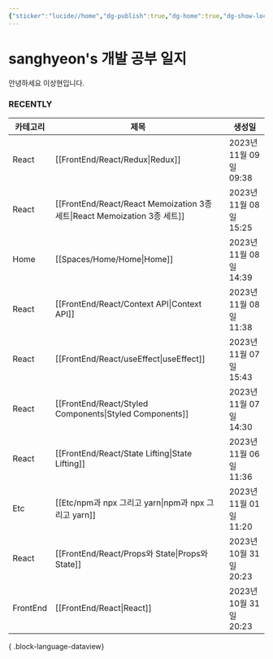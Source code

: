 ```yaml
---
{"sticker":"lucide//home","dg-publish":true,"dg-home":true,"dg-show-local-graph":"false","dg-hide":true,"dg-show-toc":"false","permalink":"/home/","hide":true,"tags":["gardenEntry"],"dgShowLocalGraph":"false","dgShowToc":"false","dgPassFrontmatter":true,"noteIcon":""}
---
```


# sanghyeon's 개발 공부 일지

안녕하세요 이상현입니다.

### RECENTLY
| 카테고리     | 제목                                                                     | 생성일                 |
| -------- | ---------------------------------------------------------------------- | ------------------- |
| React    | [[FrontEnd/React/Redux\|Redux]]                                     | 2023년 11월 09일 09:38 |
| React    | [[FrontEnd/React/React Memoization 3종 세트\|React Memoization 3종 세트]] | 2023년 11월 08일 15:25 |
| Home     | [[Spaces/Home/Home\|Home]]                                          | 2023년 11월 08일 14:39 |
| React    | [[FrontEnd/React/Context API\|Context API]]                         | 2023년 11월 08일 11:38 |
| React    | [[FrontEnd/React/useEffect\|useEffect]]                             | 2023년 11월 07일 15:43 |
| React    | [[FrontEnd/React/Styled Components\|Styled Components]]             | 2023년 11월 07일 14:30 |
| React    | [[FrontEnd/React/State Lifting\|State Lifting]]                     | 2023년 11월 06일 11:36 |
| Etc      | [[Etc/npm과 npx 그리고 yarn\|npm과 npx 그리고 yarn]]                        | 2023년 11월 01일 11:20 |
| React    | [[FrontEnd/React/Props와 State\|Props와 State]]                       | 2023년 10월 31일 20:23 |
| FrontEnd | [[FrontEnd/React\|React]]                                           | 2023년 10월 31일 20:23 |

{ .block-language-dataview}



<script src="https://giscus.app/client.js"
        data-repo="4anghyeon/sanghyeon-digital-garden"
        data-repo-id="R_kgDOKVgtKQ"
        data-category="General"
        data-category-id="DIC_kwDOKVgtKc4CZ2I7"
        data-mapping="title"
        data-strict="0"
        data-reactions-enabled="1"
        data-emit-metadata="0"
        data-input-position="top"
        data-theme="light_tritanopia"
        data-lang="ko"
        crossorigin="anonymous"
        async>
</script>

